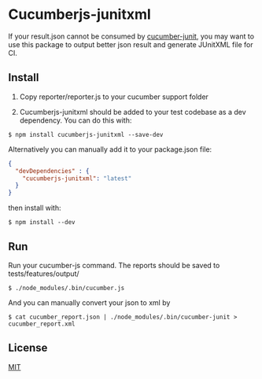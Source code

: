 # Cucumberjs-junitxml

If your result.json cannot be consumed by [cucumber-junit](https://github.com/stjohnjohnson/cucumber-junit), you may want to use this package to output better json result and generate JUnitXML file for CI.

## Install

1. Copy reporter/reporter.js to your cucumber support folder

2. Cucumberjs-junitxml should be added to your test codebase as a dev dependency.  You can do this with:

``` shell
$ npm install cucumberjs-junitxml --save-dev 
```

Alternatively you can manually add it to your package.json file:

``` json
{
  "devDependencies" : {
    "cucumberjs-junitxml": "latest"
  }
}
```

then install with:

``` shell
$ npm install --dev
```

## Run

Run your cucumber-js command. The reports should be saved to tests/features/output/

``` shell
$ ./node_modules/.bin/cucumber.js
```

And you can manually convert your json to xml by

``` shell
$ cat cucumber_report.json | ./node_modules/.bin/cucumber-junit > cucumber_report.xml
```

## License

[MIT](http://opensource.org/licenses/MIT)
